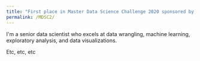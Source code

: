 ```yaml
---
title: "First place in Master Data Science Challenge 2020 sponsored by Amazon"
permalink: /MDSC2/
---
```


I'm a senior data scientist who excels at data wrangling, machine learning, exploratory analysis, and data visualizations.

Etc, etc, etc
